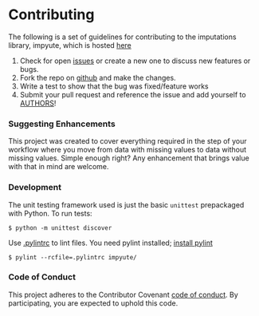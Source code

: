 # Contributing

The following is a set of guidelines for contributing to the imputations library, impyute, which is hosted [here](https://github.com/eltonlaw/impyute) 
1. Check for open [issues](https://github.com/eltonlaw/impyute/issues) or create a new one to discuss new features or bugs.
2. Fork the repo on [github](https://github.com/eltonlaw/impyute) and make the changes.
3. Write a test to show that the bug was fixed/feature works 
4. Submit your pull request and reference the issue and add yourself to [AUTHORS](https://github.com/eltonlaw/impyute/blob/master/AUTHORS.rst)!

### Suggesting Enhancements

This project was created to cover everything required in the step of your workflow where you move from data with missing values to data without missing values. Simple enough right? Any enhancement that brings value with that in mind are welcome. 

### Development

The unit testing framework used is just the basic `unittest` prepackaged with Python. To run tests:

    $ python -m unittest discover

Use [.pylintrc](https://github.com/eltonlaw/impyute/blob/master/.pylintrc) to lint files. You need pylint installed; [install pylint](https://www.pylint.org/#install)

    $ pylint --rcfile=.pylintrc impyute/

### Code of Conduct

This project adheres to the Contributor Covenant [code of conduct](CODE_OF_CONDUCT.md). By participating, you are expected to uphold this code.
